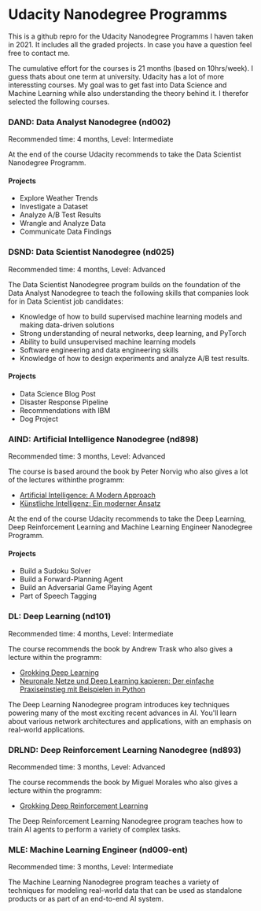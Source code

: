 # Udacity Nanodegree Programms

This is a github repro for the Udacity Nanodegree Programms I haven taken in 2021. It includes all the graded projects. In case you have a question feel free to contact me.

The cumulative effort for the courses is 21 months (based on 10hrs/week). I guess thats about one term at university.
Udacity has a lot of more interessting courses. My goal was to get fast into Data Science and Machine Learning while also understanding the theory behind it.
I therefor selected the following courses.

### DAND: Data Analyst Nanodegree (nd002)
Recommended time: 4 months, Level: Intermediate

At the end of the course Udacity recommends to take the Data Scientist Nanodegree Programm. 

#### Projects
- Explore Weather Trends
- Investigate a Dataset
- Analyze A/B Test Results
- Wrangle and Analyze Data
- Communicate Data Findings

### DSND: Data Scientist Nanodegree (nd025)
Recommended time: 4 months, Level: Advanced

The Data Scientist Nanodegree program builds on the foundation of the Data Analyst Nanodegree to teach the following skills that companies look for in Data Scientist job candidates:
* Knowledge of how to build supervised machine learning models and making data-driven solutions
* Strong understanding of neural networks, deep learning, and PyTorch
* Ability to build unsupervised machine learning models
* Software engineering and data engineering skills
* Knowledge of how to design experiments and analyze A/B test results.

#### Projects
- Data Science Blog Post
- Disaster Response Pipeline
- Recommendations with IBM
- Dog Project

### AIND: Artificial Intelligence Nanodegree (nd898)
Recommended time: 3 months, Level: Advanced

The course is based around the book by Peter Norvig who also gives a lot of the lectures withinthe programm:
* [Artificial Intelligence: A Modern Approach](https://amzn.to/3x9zn09)
* [Künstliche Intelligenz: Ein moderner Ansatz](https://amzn.to/3jaDqVx)

At the end of the course Udacity recommends to take the Deep Learning,  Deep Reinforcement Learning and Machine Learning Engineer Nanodegree Programm. 

#### Projects
- Build a Sudoku Solver
- Build a Forward-Planning Agent
- Build an Adversarial Game Playing Agent
- Part of Speech Tagging

### DL: Deep Learning (nd101)
Recommended time: 4 months, Level: Intermediate

The course recommends the book by Andrew Trask who also gives a lecture within the programm:
* [Grokking Deep Learning](https://amzn.to/3qqyD3R)
* [Neuronale Netze und Deep Learning kapieren: Der einfache Praxiseinstieg mit Beispielen in Python](https://amzn.to/3jf0Clt)

The Deep Learning Nanodegree program introduces key techniques powering many of the most exciting recent advances in AI. You'll learn about various network architectures and applications, with an emphasis on real-world applications.

### DRLND: Deep Reinforcement Learning Nanodegree (nd893)
Recommended time: 3 months, Level: Advanced

The course recommends the book by Miguel Morales who also gives a lecture within the programm:
* [Grokking Deep Reinforcement Learning](https://amzn.to/3A0gEWD)

The Deep Reinforcement Learning Nanodegree program teaches how to train AI agents to perform a variety of complex tasks.

### MLE: Machine Learning Engineer (nd009-ent)
Recommended time: 3 months, Level: Intermediate

The Machine Learning Nanodegree program teaches a variety of techniques for modeling real-world data that can be used as standalone products or as part of an end-to-end AI system.

